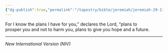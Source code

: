 ```yaml
---
{"dg-publish":true,"permalink":"/tapestry/bible/jeremiah/jeremiah-29-11/","title":"Jeremiah 29:11","hide":true,"tags":["bible-verse","bible-verse"],"dgHomeLink":true,"dgShowLocalGraph":true,"dgEnableSearch":true}
---
```



For I know the plans I have for you,” declares the Lord, “plans to prosper you and not to harm you, plans to give you hope and a future.

---
*New International Version (NIV)*